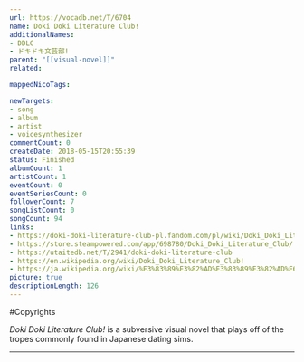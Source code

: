 ```yaml
---
url: https://vocadb.net/T/6704
name: Doki Doki Literature Club!
additionalNames: 
- DDLC
- ドキドキ文芸部!
parent: "[[visual-novel]]"
related:

mappedNicoTags:

newTargets:
- song
- album
- artist
- voicesynthesizer
commentCount: 0
createDate: 2018-05-15T20:55:39
status: Finished
albumCount: 1
artistCount: 1
eventCount: 0
eventSeriesCount: 0
followerCount: 7
songListCount: 0
songCount: 94
links: 
- https://doki-doki-literature-club-pl.fandom.com/pl/wiki/Doki_Doki_Literature_Club!_Wiki
- https://store.steampowered.com/app/698780/Doki_Doki_Literature_Club/
- https://utaitedb.net/T/2941/doki-doki-literature-club
- https://en.wikipedia.org/wiki/Doki_Doki_Literature_Club!
- https://ja.wikipedia.org/wiki/%E3%83%89%E3%82%AD%E3%83%89%E3%82%AD%E6%96%87%E8%8A%B8%E9%83%A8!
picture: true
descriptionLength: 126
---
```


#Copyrights

*Doki Doki Literature Club!* is a subversive visual novel that plays off of the tropes commonly found in Japanese dating sims.

---

